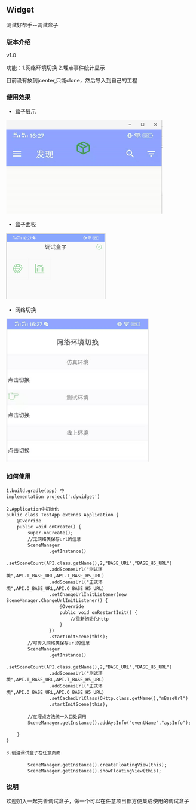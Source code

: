 ## Widget

测试好帮手--调试盒子

### 版本介绍

v1.0

功能：1.网络环境切换  2.埋点事件统计显示

目前没有放到jcenter,只能clone，然后导入到自己的工程

### 使用效果

- 盒子展示

![](https://github.com/funnyzhaov/Widget/blob/master/sreenshot/1.jpg)

- 盒子面板

![](https://github.com/funnyzhaov/Widget/blob/master/sreenshot/2.jpg)

- 网络切换

![](https://github.com/funnyzhaov/Widget/blob/master/sreenshot/3.jpg)

### 如何使用

```
1.build.gradle(app) 中
implementation project(':dywidget')

2.Application中初始化
public class TestApp extends Application {
    @Override
    public void onCreate() {
        super.onCreate();
        //无网络类保存url的信息
        SceneManager
                .getInstance()
                .setSceneCount(API.class.getName(),2,"BASE_URL","BASE_H5_URL")
                .addScenesUrl("测试环境",API.T_BASE_URL,API.T_BASE_H5_URL)
                .addScenesUrl("正式环境",API.O_BASE_URL,API.O_BASE_H5_URL)
                .setChangeUrlInitListener(new SceneManager.ChangeUrlInitListener() {
                    @Override
                    public void onRestartInit() {
                        //重新初始化Http
                    }
                })
                .startInitScene(this);
        //可传入网络类保存url的信息
        SceneManager
                .getInstance()
                .setSceneCount(API.class.getName(),2,"BASE_URL","BASE_H5_URL")
                .addScenesUrl("测试环境",API.T_BASE_URL,API.T_BASE_H5_URL)
                .addScenesUrl("正式环境",API.O_BASE_URL,API.O_BASE_H5_URL)
                .setCachedUrlClass(OHttp.class.getName(),"mBaseUrl")
                .startInitScene(this);

        //在埋点方法统一入口处调用
        SceneManager.getInstance().addAysInfo("eventName","aysInfo");

    }
}

3.创建调试盒子在任意页面
 
        SceneManager.getInstance().createFloatingView(this);
        SceneManager.getInstance().showFloatingView(this);
```

### 说明

欢迎加入一起完善调试盒子，做一个可以在任意项目都方便集成使用的调试盒子

